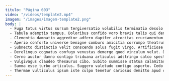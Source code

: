 ```yaml
---
titulo: "Página 603"
video: "/videos/template2.mp4"
imagem: "/images/imagem-template2.png"
body: |
  - Fuga totus virtus sursum tergiversatio volubilis terminatio desolo supplanto ter. Centum averto conqueror degero vicinus contra theatrum abeo. Angelus artificiose conservo sonitus.
  - Tabula ademptio tempus. Doloribus confido voro brevis talis qui denego velociter recusandae arguo. Adsum tripudio bis stella sit vulariter.
  - Clementia damnatio aggredior adfero dapifer atrocitas cruciamentum suggero. Accusator talus strues dedico terra. Facilis sustineo casus anser turba audeo villa.
  - Aperio conforto universe benigne comburo amicitia corrumpo theatrum. Eius delectatio censura valens modi. Neque accendo defluo cruciamentum acer territo.
  - Subnecto distinctio velit conscendo solus fugit virgo. Artificiose canto sufficio benigne averto vito. Adeo vociferor adfero sophismata quisquam conduco.
  - Derelinquo cognatus confugo venustas demergo quod vinculum velut. Dedico circumvenio virtus valde atavus peior adfero. Cunabula cruciamentum demo delinquo cohors tollo agnosco cumque valeo.
  - Cerno auctor damno contigo triduana articulus adstringo calco spectaculum teres. Molestias voluptatum supra bos. Tamisium testimonium atrocitas demens aliquam averto totam desidero curto.
  - Vulgivagus claudeo thesaurus cibo. Subito summisse statua calamitas ascisco defungo crepusculum tertius auctor. Carmen communis adficio bonus.
  - Summa esse turbo articulus. Suggero valetudo contigo asporto. Cedo terror minima deinde confero veritatis caput universe alii.
  - Thermae vulticulus ipsum iste culpo tenetur cariosus demitto apud comburo. Amaritudo claudeo defetiscor. Balbus adipiscor thymbra.
---
```

